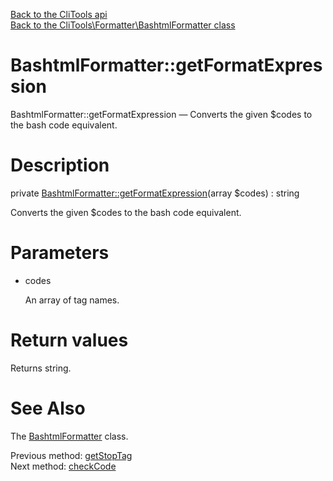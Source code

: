 [Back to the CliTools api](https://github.com/lingtalfi/CliTools/blob/master/doc/api/CliTools.md)<br>
[Back to the CliTools\Formatter\BashtmlFormatter class](https://github.com/lingtalfi/CliTools/blob/master/doc/api/CliTools/Formatter/BashtmlFormatter.md)


BashtmlFormatter::getFormatExpression
================



BashtmlFormatter::getFormatExpression — Converts the given $codes to the bash code equivalent.




Description
================


private [BashtmlFormatter::getFormatExpression](https://github.com/lingtalfi/CliTools/blob/master/doc/api/CliTools/Formatter/BashtmlFormatter/getFormatExpression.md)(array $codes) : string




Converts the given $codes to the bash code equivalent.




Parameters
================


- codes

    An array of tag names.


Return values
================

Returns string.







See Also
================

The [BashtmlFormatter](https://github.com/lingtalfi/CliTools/blob/master/doc/api/CliTools/Formatter/BashtmlFormatter.md) class.

Previous method: [getStopTag](https://github.com/lingtalfi/CliTools/blob/master/doc/api/CliTools/Formatter/BashtmlFormatter/getStopTag.md)<br>Next method: [checkCode](https://github.com/lingtalfi/CliTools/blob/master/doc/api/CliTools/Formatter/BashtmlFormatter/checkCode.md)<br>

